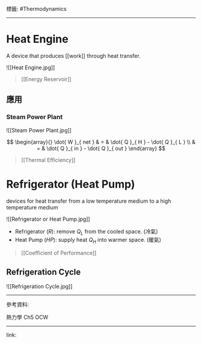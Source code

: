 標籤: #Thermodynamics 

---

# Heat Engine

A device that produces [[work]] through heat transfer.

![[Heat Engine.jpg]]

> [[Energy Reservoir]]

## 應用

### Steam Power Plant

![[Steam Power Plant.jpg]]

$$
\begin{array}{}
	\dot{ W }_{ net } & = & \dot{ Q }_{ H } - \dot{ Q }_{ L } \\
	& = & \dot{ Q }_{ in } - \dot{ Q }_{ out }
\end{array}
$$

> [[Thermal Efficiency]]

# Refrigerator (Heat Pump)

devices for heat transfer from a low temperature medium to a high temperature medium

![[Refrigerator or Heat Pump.jpg]]

- Refrigerator ($R$): remove $Q_L$ from the cooled space. (冷氣)
- Heat Pump ($HP$): supply heat $Q_H$ into warmer space. (暖氣)

> [[Coefficient of Performance]]

## Refrigeration Cycle

![[Refrigeration Cycle.jpg]]

---

參考資料:

熱力學 Ch5 OCW

---

link:

